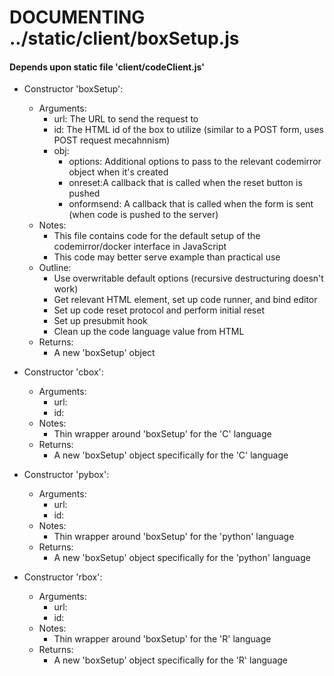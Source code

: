 # DOCUMENTING ../static/client/boxSetup.js

#### Depends upon static file 'client/codeClient.js'

- Constructor 'boxSetup':
	- Arguments:
		- url: The URL to send the request to
		- id: The HTML id of the box to utilize (similar to a POST form, uses POST request mecahnnism)
		- obj:
			- options: Additional options to pass to the relevant codemirror object when it's created
			- onreset:A callback that is called when the reset button is pushed
			- onformsend: A callback that is called when the form is sent (when code is pushed to the server)
	- Notes:
		- This file contains code for the default setup of the codemirror/docker interface in JavaScript
		- This code may better serve example than practical use
	- Outline:
		- Use overwritable default options (recursive destructuring doesn't work)
		- Get relevant HTML element, set up code runner, and bind editor
		- Set up code reset protocol and perform initial reset
		- Set up presubmit hook
		- Clean up the code language value from HTML
	- Returns:
		- A new 'boxSetup' object

- Constructor 'cbox':
	- Arguments:
		- url:
		- id:
	- Notes:
		- Thin wrapper around 'boxSetup' for the 'C' language
	- Returns:
		- A new 'boxSetup' object specifically for the 'C' language

- Constructor 'pybox':
	- Arguments:
		- url:
		- id:
	- Notes:
		- Thin wrapper around 'boxSetup' for the 'python' language
	- Returns:
		- A new 'boxSetup' object specifically for the 'python' language

- Constructor 'rbox':
	- Arguments:
		- url:
		- id:
	- Notes:
		- Thin wrapper around 'boxSetup' for the 'R' language
	- Returns:
		- A new 'boxSetup' object specifically for the 'R' language